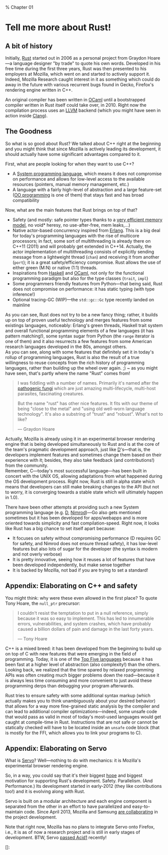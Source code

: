 % Chapter 01

Tell me more about Rust!
========================

A bit of history
----------------

Initially, [Rust] started out in 2006 as a personal project from Graydon
Hoare&mdash;a language designer "by trade" to quote his own words. Developed in
his free time during the first three years, Rust was then presented to his
employers at Mozilla, which went on and started to actively support it. Indeed,
Mozilla Research caught interest in it as something which could do away in the
future with various recurrent bugs found in Gecko, Firefox's rendering engine
written in C++.

An original compiler has been written in [OCaml] until a bootstrapped compiler
written in Rust itself could take over, in 2010. Right now the compilation
process uses an [LLVM] backend (which you might have seen in action inside
[Clang]).

The Goodness
------------

So what is so good about Rust? We talked about C++ right at the beginning and
you might think that since Mozilla is actively leading its development, it
should actually have some significant advantages compared to it.

First, what are people looking for when they want to use C++?

- A [System programming language], which means it does not compromise on
  performance and allows for low-level access to the available resources
  (pointers, manual memory management, etc.)
- A language with a fairly high-level of abstraction and a large feature-set
  ([OO programming] is one of them) that stays fast and has broad compatibility

Now, what are the main features that Rust brings on top of that?

- Safety (and mostly: safe pointer types thanks to a [very efficient memory
  model], no void* heresy, no use-after-free, mem leaks,...)
- Native actor-based concurrency inspired from [Erlang]. This is a big deal for
  today's programming languages with the rise of multicore processors; in fact,
  some sort of multithreading is already there on C++11 (2011) and will probably
  get extended in C++14. Actually, the actor implementation of multithreading
  consists of explicitly sending message from a lightweight thread (`chan`) and
  receiving it from another (`port`); it is a great safety/efficiency
  compromise. Rust allows the use of either green (M:N) or native (1:1) threads.
- Inspirations from [Haskell] and [OCaml], not only for the functional
  programming paradigm but also for the type classes (`trait`, `impl`)
- Some programmers friendly features from Python&mdash;that being said, Rust
  does not compromise on performance: it has static typing (with type
  inference!)
- Optional tracing-GC (WIP)&mdash;the `std::gc::Gc` type recently landed on
  mainline

As you can see, Rust does not try to be a new fancy thing; rather, it builds up
on top of proven useful technology and merges features from some existings
languages, noticeably: Erlang's green threads, Haskell trait system and overall
functional programming elements of a few languages (it has pattern matching!),
some syntax sugar from Python (the `range` iterator is one of them) and it also
resurrects a few features from some American research languages developed in the
80s, amongst others.  
As you can see, along with some features that definitely set it in today's
rollup of programming languages, Rust is also the result of a true willingness
to reuse concepts from the rich history of programming languages, rather than
building up the wheel over again. ;) ~ as you might have seen, that's partly
where the name "Rust" comes from!

> I was fiddling with a number of names. Primarily it's named after the
> [pathogenic fungi] which are just amazing multi-lifecycle, multi-host
> parasites, fascinating creatures.
>
> But the name "rust" has other nice features. It fits with our theme of being
> "close to the metal" and "using old well-worn language technology". It's also
> a substring of "trust" and "robust". What's not to like?
>
> &mdash; Graydon Hoare

Actually, Mozilla is already using it in an experimental browser rendering
engine that is being developed simultaneously to Rust and is at the core of the
team's pragmatic development approach, just like [D]'s&mdash;that is, the
developers implement features and sometimes change them based on their
experience with it; besides, they also take feedback (and contributions!) from
the community.  
Remember, C&mdash;today's most successful language&mdash;has been built in
concert with the UNIX OS, allowing adaptations from what happened during the OS
development process. Right now, Rust is still in alpha state which means that
developers can still make breaking changes to the API (but not to worry, it is
converging towards a stable state which will ultimately happen in 1.0).

There have been other attempts at providing such a new System programming
language (e.g. [D], [Nimrod])&mdash;Go also gets mentioned sometimes but it has
been developed for apps/webapps and is more oriented towards simplicity and fast
compilation-speed. Right now, it looks like Rust has a big chance to set itself
apart because:

- It focuses on safety without compromising performance (D requires GC for
  safety, and Nimrod does not ensure thread safety), it has low-level features
  but also lots of sugar for the developer (the syntax is modern and not overly
  verbose)
- It is pretty innovative, seeing how it reuses a lot of features that have been
  developed independently, but make sense together
- It is backed by Mozilla, not bad if you are trying to set a standard!

Appendix: Elaborating on C++ and safety
---------------------------------------

You might think: why were these even allowed in the first place? To quote Tony
Hoare, the `null_ptr` precursor:

> I couldn't resist the temptation to put in a null reference, simply because it
> was so easy to implement. This has led to innumerable errors, vulnerabilities,
> and system crashes, which have probably caused a billion dollars of pain and
> damage in the last forty years.
>
> &mdash; Tony Hoare

C++ is a mixed breed: it has been developed from the beginning to build up on
top of C with new features that were emerging in the field of programming.
Today, it is one of the [Top Five languages] because it has been fast at a
higher level of abstraction (also complexity!) than the others.  
Looking back, we realized that the time spared by relaxed programming APIs was
often creating much bigger problems down the road&mdash;because it is always
less time consuming and more convenient to just avoid these programming derps
than debugging your program afterwards.

Rust tries to ensure safety with some additional syntax markup (which actually
makes you to think unambiguously about your desired behavior) that allows for a
way more fine-grained static analysis by the compiler and can lead to additional
compiler optimizations&mdash;indeed, some unsafe code that would pass as valid
in most of today's most-used languages would get caught at compile-time in Rust.
Instructions that are not safe or cannot be statically checked will have to be
located inside an `unsafe` code block (that is mostly for the FFI, which allows
you to link your programs to C).

Appendix: Elaborating on Servo
------------------------------

What is [Servo]? Well&mdash;nothing to do with mechanics: it is Mozilla's
experimental browser rendering engine.

So, in a way, you could say that it's their biggest [hope][servo-hope] and
biggest motivation for supporting Rust's development. Safety. Parallelism. (And
Performance.) Its development started in early-2012 (they like contributions
too!) and it is evolving along with Rust.

Servo is built on a modular architecture and each engine component is separated
from the other in an effort to have parallelized and easy-to-maintain code.
Since April 2013, Mozilla and Samsung [are collaborating][moz-samsung] in the
project development.

Note that right now, Mozilla has no plans to integrate Servo onto Firefox, i.e.,
it is as of now a research project and is still in early stages of development.
BTW, Servo [passed Acid1][servo-acid1] recently!

[Rust]: http://www.rust-lang.org/
[Mozilla Research]: http://www.mozilla.org/en-US/research/projects/
[OCaml]: http://caml.inria.fr/ocaml/index.fr.html
[LLVM]: http://llvm.org/
[Clang]: http://clang.llvm.org/
[System programming language]: http://en.wikipedia.org/wiki/System_programming_language
[OO programming]: http://en.wikipedia.org/wiki/Object_oriented_programming
[very efficient memory model]: http://static.rust-lang.org/doc/master/tutorial.html#boxes
[Erlang]: http://www.erlang.org/
[Haskell]: http://www.haskell.org/
[pathogenic fungi]: http://en.wikipedia.org/wiki/Rust_%28fungus%29
[D]: http://dlang.org/
[Nimrod]: http://nimrod-lang.org/
[Go]: http://golang.org/
[Top Five languages]: http://www.tiobe.com/index.php/content/paperinfo/tpci/index.html
[Servo]: https://github.com/mozilla/servo
[servo-hope]: http://people.mozilla.org/~roc/Samsung/MozillaRustAndServo.pdf#10
[moz-samsung]: https://blog.mozilla.org/blog/2013/04/03/mozilla-and-samsung-collaborate-on-next-generation-web-browser-engine/
[servo-acid1]: https://github.com/mozilla/servo/issues/266
[]:
